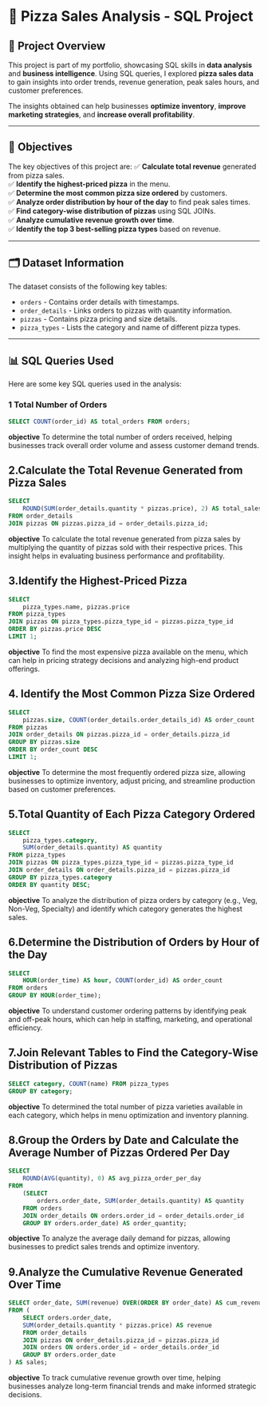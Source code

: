 # 🍕 Pizza Sales Analysis - SQL Project


## 📌 Project Overview
This project is part of my portfolio, showcasing SQL skills in **data analysis** and **business intelligence**. Using SQL queries, I explored **pizza sales data** to gain insights into order trends, revenue generation, peak sales hours, and customer preferences. 

The insights obtained can help businesses **optimize inventory**, **improve marketing strategies**, and **increase overall profitability**.

---

## 🎯 Objectives
The key objectives of this project are:
✅ **Calculate total revenue** generated from pizza sales.  
✅ **Identify the highest-priced pizza** in the menu.  
✅ **Determine the most common pizza size ordered** by customers.  
✅ **Analyze order distribution by hour of the day** to find peak sales times.  
✅ **Find category-wise distribution of pizzas** using SQL JOINs.  
✅ **Analyze cumulative revenue growth over time**.  
✅ **Identify the top 3 best-selling pizza types** based on revenue.  

---

## 🗂 Dataset Information
The dataset consists of the following key tables:

- `orders` - Contains order details with timestamps.
- `order_details` - Links orders to pizzas with quantity information.
- `pizzas` - Contains pizza pricing and size details.
- `pizza_types` - Lists the category and name of different pizza types.

---

## 📊 SQL Queries Used
Here are some key SQL queries used in the analysis:

### **1️ Total Number of Orders**
```sql
SELECT COUNT(order_id) AS total_orders FROM orders;
```
**objective** To determine the total number of orders received, helping businesses track overall order volume and assess customer demand trends.

## 2.Calculate the Total Revenue Generated from Pizza Sales
```sql
SELECT 
    ROUND(SUM(order_details.quantity * pizzas.price), 2) AS total_sales
FROM order_details
JOIN pizzas ON pizzas.pizza_id = order_details.pizza_id;
```
**objective** To calculate the total revenue generated from pizza sales by multiplying the quantity of pizzas sold with their respective prices. This insight helps in evaluating business performance and profitability.

## 3.Identify the Highest-Priced Pizza
```sql
SELECT 
    pizza_types.name, pizzas.price
FROM pizza_types
JOIN pizzas ON pizza_types.pizza_type_id = pizzas.pizza_type_id
ORDER BY pizzas.price DESC
LIMIT 1;
```
**objective** To find the most expensive pizza available on the menu, which can help in pricing strategy decisions and analyzing high-end product offerings.

## 4. Identify the Most Common Pizza Size Ordered
```sql
SELECT 
    pizzas.size, COUNT(order_details.order_details_id) AS order_count
FROM pizzas
JOIN order_details ON pizzas.pizza_id = order_details.pizza_id
GROUP BY pizzas.size
ORDER BY order_count DESC
LIMIT 1;
```
**objective** To determine the most frequently ordered pizza size, allowing businesses to optimize inventory, adjust pricing, and streamline production based on customer preferences.

## 5.Total Quantity of Each Pizza Category Ordered
```sql
SELECT 
    pizza_types.category,
    SUM(order_details.quantity) AS quantity
FROM pizza_types
JOIN pizzas ON pizza_types.pizza_type_id = pizzas.pizza_type_id
JOIN order_details ON order_details.pizza_id = pizzas.pizza_id
GROUP BY pizza_types.category
ORDER BY quantity DESC;
```
**objective** To analyze the distribution of pizza orders by category (e.g., Veg, Non-Veg, Specialty) and identify which category generates the highest sales.

## 6.Determine the Distribution of Orders by Hour of the Day
```sql
SELECT 
    HOUR(order_time) AS hour, COUNT(order_id) AS order_count
FROM orders
GROUP BY HOUR(order_time);
```
**objective** To understand customer ordering patterns by identifying peak and off-peak hours, which can help in staffing, marketing, and operational efficiency.

## 7.Join Relevant Tables to Find the Category-Wise Distribution of Pizzas
```sql
SELECT category, COUNT(name) FROM pizza_types
GROUP BY category;
```
**objective** To determined the total number of pizza varieties available in each category, which helps in menu optimization and inventory planning.

## 8.Group the Orders by Date and Calculate the Average Number of Pizzas Ordered Per Day
```sql
SELECT 
    ROUND(AVG(quantity), 0) AS avg_pizza_order_per_day
FROM
    (SELECT 
        orders.order_date, SUM(order_details.quantity) AS quantity
    FROM orders
    JOIN order_details ON orders.order_id = order_details.order_id
    GROUP BY orders.order_date) AS order_quantity;
```
**objective** To analyze the average daily demand for pizzas, allowing businesses to predict sales trends and optimize inventory.

## 9.Analyze the Cumulative Revenue Generated Over Time
```sql
SELECT order_date, SUM(revenue) OVER(ORDER BY order_date) AS cum_revenue 
FROM (
    SELECT orders.order_date,
    SUM(order_details.quantity * pizzas.price) AS revenue
    FROM order_details 
    JOIN pizzas ON order_details.pizza_id = pizzas.pizza_id 
    JOIN orders ON orders.order_id = order_details.order_id
    GROUP BY orders.order_date
) AS sales;
```
**objective** To track cumulative revenue growth over time, helping businesses analyze long-term financial trends and make informed strategic decisions.




